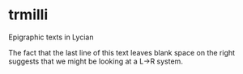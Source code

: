 # trmilli

Epigraphic texts in Lycian

The fact that the last line of this text leaves blank space on the right suggests that we might be looking at a L->R system.


